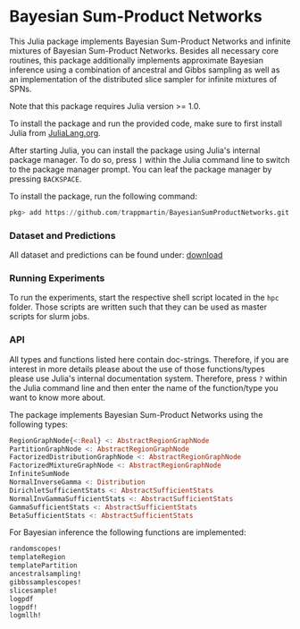 # Bayesian Sum-Product Networks

This Julia package implements Bayesian Sum-Product Networks and infinite mixtures of Bayesian Sum-Product Networks.
Besides all necessary core routines, this package additionally implements approximate Bayesian inference using a combination of ancestral and Gibbs sampling as well as an implementation of the distributed slice sampler for infinite mixtures of SPNs.

Note that this package requires Julia version >= 1.0.

To install the package and run the provided code, make sure to first install Julia from [JuliaLang.org](https://julialang.org/downloads/).

After starting Julia, you can install the package using Julia's internal package manager.
To do so, press `]` within the Julia command line to switch to the package manager prompt. You can leaf the package manager by pressing `BACKSPACE`.

To install the package, run the following command:
```julia
pkg> add https://github.com/trappmartin/BayesianSumProductNetworks.git
```

### Dataset and Predictions
All dataset and predictions can be found under: [download](https://github.com/trappmartin/BayesianSumProductNetworks/releases/download/v1.0.0/data_predictions_scripts.tar)

### Running Experiments
To run the experiments, start the respective shell script located in the `hpc` folder. Those scripts are written such that they can be used as master scripts for slurm jobs.

### API
All types and functions listed here contain doc-strings. Therefore, if you are interest in more details please about the use of those functions/types please use Julia's internal documentation system. Therefore, press `?` within the Julia command line and then enter the name of the function/type you want to know more about.

The package implements Bayesian Sum-Product Networks using the following types:

```julia
RegionGraphNode{<:Real} <: AbstractRegionGraphNode
PartitionGraphNode <: AbstractRegionGraphNode
FactorizedDistributionGraphNode <: AbstractRegionGraphNode
FactorizedMixtureGraphNode <: AbstractRegionGraphNode
InfiniteSumNode
NormalInverseGamma <: Distribution
DirichletSufficientStats <: AbstractSufficientStats
NormalInvGammaSufficientStats <: AbstractSufficientStats
GammaSufficientStats <: AbstractSufficientStats
BetaSufficientStats <: AbstractSufficientStats
```

For Bayesian inference the following functions are implemented:

```julia
randomscopes!
templateRegion
templatePartition
ancestralsampling!
gibbssamplescopes!
slicesample!
logpdf
logpdf!
logmllh!
```
